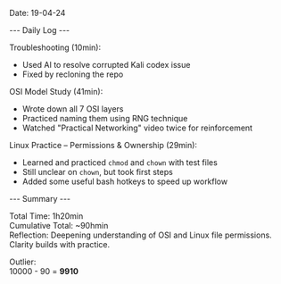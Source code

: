 Date: 19-04-24

--- Daily Log ---

Troubleshooting (10min):
- Used AI to resolve corrupted Kali codex issue
- Fixed by recloning the repo

OSI Model Study (41min):
- Wrote down all 7 OSI layers
- Practiced naming them using RNG technique
- Watched "Practical Networking" video twice for reinforcement

Linux Practice – Permissions & Ownership (29min):
- Learned and practiced `chmod` and `chown` with test files
- Still unclear on `chown`, but took first steps
- Added some useful bash hotkeys to speed up workflow

--- Summary ---

Total Time: 1h20min  
Cumulative Total: ~90hmin  
Reflection: Deepening understanding of OSI and Linux file permissions. Clarity builds with practice.

Outlier:  
10000 - 90 = **9910**


